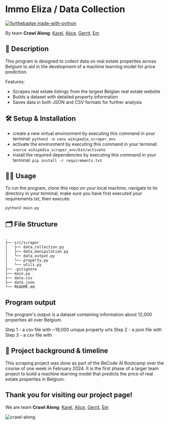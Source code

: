 # Immo Eliza / Data Collection

[![forthebadge made-with-python](https://ForTheBadge.com/images/badges/made-with-python.svg)](https://www.python.org/)

By team **Crawl Along**: 
[Karel](https://www.linkedin.com/in/karel-rodriguez-duran/), [Alice](https://www.linkedin.com/in/alice-edcm/), [Gerrit](https://www.linkedin.com/in/gerrit-geeraerts-143488141/), [Em](https://www.linkedin.com/in/mirunasuru/)

## 📖 Description
This program is designed to collect data on real estate properties across Belgium to aid in the development of a machine learning model for price prediction.

Features:

- Scrapes real estate listings from the largest Belgian real estate website
- Builds a dataset with detailed property information
- Saves data in both JSON and CSV formats for further analysis

## 🛠️ Setup & Installation

- create a new virtual environment by executing this command in your terminal:
`python3 -m venv wikipedia_scraper_env`
- activate the environment by executing this command in your terminal:
`source wikipedia_scraper_env/bin/activate`
- install the required dependencies by executing this command in your terminal:
`pip install -r requirements.txt`

## 👩‍💻 Usage
To run the program, clone this repo on your local machine, navigate to its directory in your terminal, make sure you have first executed your requirements.txt, then execute:

```
python3 main.py
```

## 🗂️ File Structure

```
.
├── src/scraper
│   ├── data_collection.py
│   ├── data_manipulation.py
│   └── data_output.py
│   └── property.py
│   └── utils.py
├── .gitignore
├── main.py
├── data.csv
├── data.json
└── README.md
```

## Program output

The program's output is a dataset containing information about 12,000 properties all over Belgium.

Step 1 - a csv file with ~19,000 unique property urls
Step 2 - a json file with
Step 3 - a csv file with 


## 📂 Project background & timeline

This scraping project was done as part of the BeCode AI Bootcamp over the course of one week in February 2024. 
It is the first phase of a larger team project to build a machine learning model that predicts the price of real estate properties in Belgium.


## Thank you for visiting our project page!

We are team **Crawl Along**: [Karel](https://www.linkedin.com/in/karel-rodriguez-duran/), [Alice](https://www.linkedin.com/in/alice-edcm/), [Gerrit](https://www.linkedin.com/in/gerrit-geeraerts-143488141/), [Em](https://www.linkedin.com/in/mirunasuru/)

![crawl-along](https://biol326.files.wordpress.com/2018/04/andres-rivera-crab-gif-source.gif)
